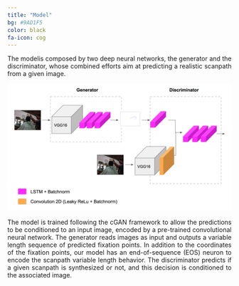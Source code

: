 ```yaml
---
title: "Model"
bg: #9AD1F5
color: black
fa-icon: cog
---
```


<div style="text-align: justify">The modelis composed by two deep neural networks, the generator and the discriminator, whose combined efforts aim at predicting a realistic scanpath from a given image.</div>


![Architecture](./img/model_fig.png)

<div style="text-align: justify">The model is trained following the cGAN framework to allow the predictions to be conditioned to an input image, encoded by a pre-trained convolutional neural network. The generator reads images as input and outputs a variable length sequence of predicted fixation points. In addition to the coordinates of the fixation points, our model has an end-of-sequence (EOS) neuron to encode the scanpath variable length behavior. The discriminator predicts if a given scanpath is synthesized or not, and this decision is conditioned to the associated image.</div>

